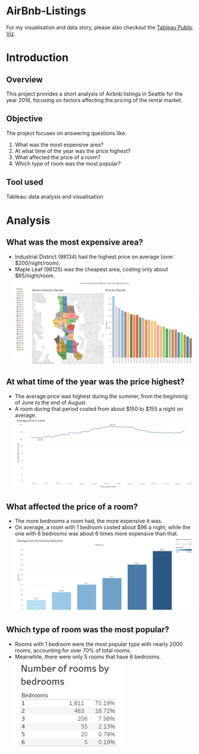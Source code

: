 # AirBnb-Listings
For my visualisation and data story, please also checkout the [Tableau Public Viz](https://public.tableau.com/app/profile/hieu.pham7426/viz/AirBnbListings_17167419793510/Story1).

# Introduction
## Overview
This project provides a short analysis of Airbnb listings in Seattle for the year 2016, focusing on factors affecting the pricing of the rental market.

## Objective
The project focuses on answering questions like:
1. What was the most expensive area?
2. At what time of the year was the price highest?
3. What affected the price of a room?
4. Which type of room was the most popular?

## Tool used
Tableau: data analysis and visualisation

# Analysis
## What was the most expensive area?
- Industrial District (98134)  had the highest price on average (over $200/night/room).
- Maple Leaf (98125) was the cheapest area, costing only about $65/night/room.
![1](https://github.com/PhamTrungHieu2001/AirBnb-Listings/blob/main/images/zipcode.jpg)

## At what time of the year was the price highest?
- The average price was highest during the summer, from the beginning of June to the end of August.
- A room during that period costed from about $150 to $155 a night on average.
![2](https://github.com/PhamTrungHieu2001/AirBnb-Listings/blob/main/images/average%20price.jpg)

## What affected the price of a room?
- The more bedrooms a room had, the more expensive it was.
- On average, a room with 1 bedroom costed about $96 a night, while the one with 6 bedrooms was about 6 times more expensive than that.
![3](https://github.com/PhamTrungHieu2001/AirBnb-Listings/blob/main/images/price%20by%20bedrooms.jpg)

## Which type of room was the most popular?
- Rooms with 1 bedroom were the most popular type with nearly 2000 rooms, accounting for over 70% of total rooms.
- Meanwhile, there were only 5 rooms that have 6 bedrooms.
![4](https://github.com/PhamTrungHieu2001/AirBnb-Listings/blob/main/images/number%20of%20rooms%20by%20bedrooms.jpg)

